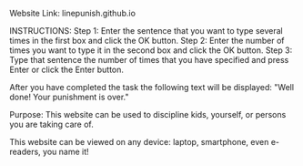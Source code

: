 Website Link: linepunish.github.io

INSTRUCTIONS: 
Step 1:
Enter the sentence that you want to type several times in the first box and click the OK button.
Step 2:
Enter the number of times you want to type it in the second box and click the OK button.
Step 3:
Type that sentence the number of times that you have specified and press Enter or click the Enter button.

After you have completed the task the following text will be displayed:
"Well done! Your punishment is over."

Purpose:
This website can be used to discipline kids, yourself, or persons you are taking care of.

This website can be viewed on any device: laptop, smartphone, even e-readers, you name it!
